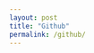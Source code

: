 ```yaml
---
layout: post
title: "Github"
permalink: /github/
---
```

<script>
window.location.replace("http://www.github.com/nflavour");
</script>